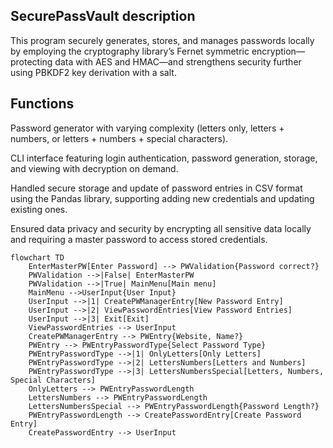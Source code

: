 ## SecurePassVault description

This program securely generates, stores, and manages passwords locally by employing the cryptography library’s Fernet symmetric encryption—protecting data with AES and HMAC—and strengthens security further using PBKDF2 key derivation with a salt.


## Functions

Password generator with varying complexity (letters only, letters + numbers, or letters + numbers + special characters).

CLI interface featuring login authentication, password generation, storage, and viewing with decryption on demand.

Handled secure storage and update of password entries in CSV format using the Pandas library, supporting adding new credentials and updating existing ones.

Ensured data privacy and security by encrypting all sensitive data locally and requiring a master password to access stored credentials.



```mermaid
flowchart TD
    EnterMasterPW[Enter Password] --> PWValidation{Password correct?}
    PWValidation -->|False| EnterMasterPW
    PWValidation -->|True| MainMenu[Main menu]
    MainMenu -->UserInput{User Input}
    UserInput -->|1| CreatePWManagerEntry[New Password Entry]
    UserInput -->|2| ViewPasswordEntries[View Password Entries]
    UserInput -->|3| Exit[Exit]
    ViewPasswordEntries --> UserInput
    CreatePWManagerEntry --> PWEntry{Website, Name?}
    PWEntry --> PWEntryPasswordType{Select Password Type}
    PWEntryPasswordType -->|1| OnlyLetters[Only Letters]
    PWEntryPasswordType -->|2| LettersNumbers[Letters and Numbers]
    PWEntryPasswordType -->|3| LettersNumbersSpecial[Letters, Numbers, Special Characters]
    OnlyLetters --> PWEntryPasswordLength
    LettersNumbers --> PWEntryPasswordLength
    LettersNumbersSpecial --> PWEntryPasswordLength{Password Length?}
    PWEntryPasswordLength --> CreatePasswordEntry[Create Password Entry]
    CreatePasswordEntry --> UserInput
```
